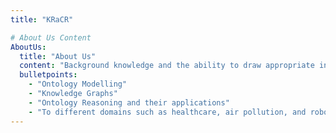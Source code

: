 ```yaml
---
title: "KRaCR"

# About Us Content
AboutUs:
  title: "About Us"
  content: "Background knowledge and the ability to draw appropriate inferences when required plays a central role in human decision making. At the Knowledgeable Computing and Reasoning (KRaCR; pronounced as cracker) Lab affiliated with the CSE department at IIIT-Delhi, we investigate techniques to incorporate these features into the machine and improve its decision making. We work on all aspects of the Semantic Web and Knowledge Graphs which includes:"
  bulletpoints:
    - "Ontology Modelling"
    - "Knowledge Graphs"
    - "Ontology Reasoning and their applications"
    - "To different domains such as healthcare, air pollution, and robotics."
---
```

